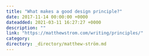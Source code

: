 ```yaml
---
title: "What makes a good design principle?"
date: 2017-11-14 00:00:00 +0000
dateadded: 2021-03-11 16:27:27 +0000
description: ""
link: "https://matthewstrom.com/writing/principles/"
category:
directory: _directory/matthew-ström.md
---
```

